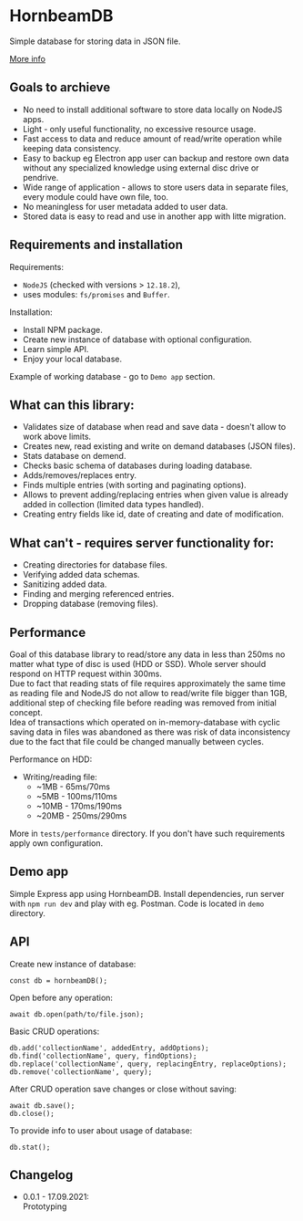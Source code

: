 # HornbeamDB
Simple database for storing data in JSON file.

[More info](dist/README.md)

## Goals to archieve
* No need to install additional software to store data locally on NodeJS apps.
* Light - only useful functionality, no excessive resource usage.
* Fast access to data and reduce amount of read/write operation while keeping data consistency.
* Easy to backup eg Electron app user can backup and restore own data without any specialized knowledge using external disc drive or pendrive.
* Wide range of application - allows to store users data in separate files, every module could have own file, too.
* No meaningless for user metadata added to user data.
* Stored data is easy to read and use in another app with litte migration.

## Requirements and installation
Requirements:
* `NodeJS` (checked with versions > `12.18.2`),
* uses modules: `fs/promises` and `Buffer`.

Installation:
* Install NPM package.
* Create new instance of database with optional configuration.
* Learn simple API.
* Enjoy your local database.

Example of working database - go to `Demo app` section.

## What can this library:
* Validates size of database when read and save data - doesn't allow to work above limits.
* Creates new, read existing and write on demand databases (JSON files).
* Stats database on demend.
* Checks basic schema of databases during loading database.
* Adds/removes/replaces entry.
* Finds multiple entries (with sorting and paginating options).
* Allows to prevent adding/replacing entries when given value is already added in collection (limited data types handled).
* Creating entry fields like id, date of creating and date of modification.

## What can't - requires server functionality for:
* Creating directories for database files.
* Verifying added data schemas.
* Sanitizing added data.
* Finding and merging referenced entries.
* Dropping database (removing files).

## Performance
Goal of this database library to read/store any data in less than 250ms no matter what type of disc is used (HDD or SSD). Whole server should respond on HTTP request within 300ms.  
Due to fact that reading stats of file requires approximately the same time as reading file and NodeJS do not allow to read/write file bigger than 1GB, additional step of checking file before reading was removed from initial concept.  
Idea of transactions which operated on in-memory-database with cyclic saving data in files was abandoned as there was risk of data inconsistency due to the fact that file could be changed manually between cycles.

Performance on HDD:
* Writing/reading file:
    * ~1MB - 65ms/70ms
    * ~5MB - 100ms/110ms    
    * ~10MB - 170ms/190ms
    * ~20MB - 250ms/290ms

More in `tests/performance` directory.
If you don't have such requirements apply own configuration.

## Demo app
Simple Express app using HornbeamDB. Install dependencies, run server with `npm run dev` and play with eg. Postman. Code is located in `demo` directory.

## API

Create new instance of database:
```
const db = hornbeamDB();
```

Open before any operation:
```
await db.open(path/to/file.json);
```

Basic CRUD operations:
```
db.add('collectionName', addedEntry, addOptions);
db.find('collectionName', query, findOptions);
db.replace('collectionName', query, replacingEntry, replaceOptions);
db.remove('collectionName', query);
```

After CRUD operation save changes or close without saving:
```
await db.save();
db.close();
```

To provide info to user about usage of database:
```
db.stat();
```

## Changelog

* 0.0.1 - 17.09.2021:  
    Prototyping